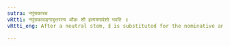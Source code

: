 ```yaml
---
sutra: नपुंसकाच्च
vRtti: नपुंसकादङ्गादुत्तरस्य औङः शी इत्ययमादेशो भवति ॥
vRtti_eng: After a neutral stem, ई is substituted for the nominative and accusative dual औ ॥

---
```

